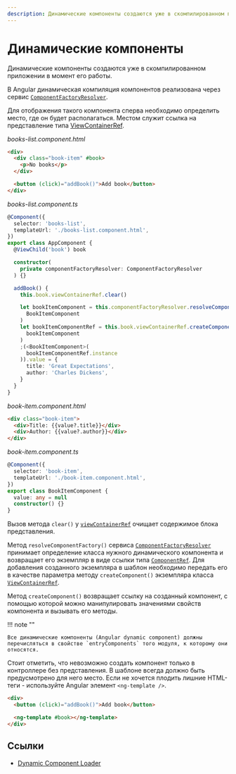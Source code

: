 ```yaml
---
description: Динамические компоненты создаются уже в скомпилированном приложении в момент его работы
---
```


# Динамические компоненты

Динамические компоненты создаются уже в скомпилированном приложении в момент его работы.

В Angular динамическая компиляция компонентов реализована через сервис [`ComponentFactoryResolver`](https://angular.io/api/core/ComponentFactoryResolver).

Для отображения такого компонента сперва необходимо определить место, где он будет располагаться. Местом служит ссылка на представление типа [ViewContainerRef](angular-view.md).

_books-list.component.html_

```html
<div>
  <div class="book-item" #book>
    <p>No books</p>
  </div>

  <button (click)="addBook()">Add book</button>
</div>
```

_books-list.component.ts_

```ts
@Component({
  selector: 'books-list',
  templateUrl: './books-list.component.html',
})
export class AppComponent {
  @ViewChild('book') book

  constructor(
    private componentFactoryResolver: ComponentFactoryResolver
  ) {}

  addBook() {
    this.book.viewContainerRef.clear()

    let bookItemComponent = this.componentFactoryResolver.resolveComponentFactory(
      BookItemComponent
    )
    let bookItemComponentRef = this.book.viewContainerRef.createComponent(
      bookItemComponent
    )
    ;(<BookItemComponent>(
      bookItemComponentRef.instance
    )).value = {
      title: 'Great Expectations',
      author: 'Charles Dickens',
    }
  }
}
```

_book-item.component.html_

```html
<div class="book-item">
  <div>Title: {{value?.title}}</div>
  <div>Author: {{value?.author}}</div>
</div>
```

_book-item.component.ts_

```ts
@Component({
  selector: 'book-item',
  templateUrl: './book-item.component.html',
})
export class BookItemComponent {
  value: any = null
  constructor() {}
}
```

Вызов метода `clear()` у [`viewContainerRef`](https://angular.io/api/core/ViewContainerRef) очищает содержимое блока представления.

Метод `resolveComponentFactory()` сервиса [`ComponentFactoryResolver`](https://angular.io/api/core/ComponentFactoryResolver) принимает определение класса нужного динамического компонента и возвращает его экземпляр в виде ссылки типа [`ComponentRef`](https://angular.io/api/core/ComponentRef). Для добавления созданного экземпляра в шаблон необходимо передать его в качестве параметра методу `createComponent()` экземпляра класса [`ViewContainerRef`](https://angular.io/api/core/ViewContainerRef).

Метод `createComponent()` возвращает ссылку на созданный компонент, с помощью которой можно манипулировать значениями свойств компонента и вызывать его методы.

!!! note ""

    Все динамические компоненты (Angular dynamic component) должны перечисляться в свойстве `entryComponents` того модуля, к которому они относятся.

Стоит отметить, что невозможно создать компонент только в контроллере без представления. В шаблоне всегда должно быть предусмотрено для него место. Если не хочется плодить лишние HTML-теги - используйте Angular элемент `<ng-template />`.

```html
<div>
  <button (click)="addBook()">Add book</button>

  <ng-template #book></ng-template>
</div>
```

## Ссылки

- [Dynamic Component Loader](https://angular.io/guide/dynamic-component-loader)
